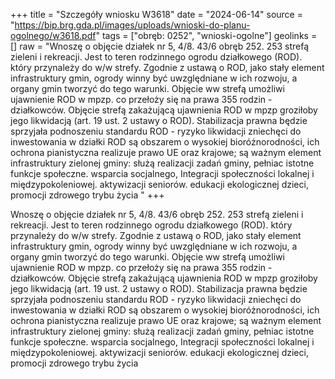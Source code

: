 +++
title = "Szczegóły wniosku W3618"
date = "2024-06-14"
source = "https://bip.brg.gda.pl/images/uploads/wnioski-do-planu-ogolnego/w3618.pdf"
tags = ["obręb: 0252", "wnioski-ogolne"]
geolinks = []
raw = "Wnoszę o objęcie działek nr 5, 4/8. 43/6 obręb 252. 253 strefą zieleni i rekreacji. Jest to teren rodzinnego ogrodu działkowego (ROD). który przynależy do w/w strefy. Zgodnie z ustawą o ROD, jako stały element infrastruktury gmin, ogrody winny być uwzględniane w ich rozwoju, a organy gmin tworzyć do tego warunki. Objęcie ww strefą umożliwi ujawnienie ROD w mpzp. co przełoży się na prawa 355 rodzin - działkowców. Objęcie strefą zakażującą ujawnienia ROD w mpzp groziłoby jego likwidacją (art. 19 ust. 2 ustawy o ROD). Stabilizacja prawna będzie sprzyjała podnoszeniu standardu ROD - ryzyko likwidacji zniechęci do inwestowania w działki ROD są obszarem o wysokiej bioróżnorodności, ich ochrona pianistyczna realizuje prawo UE oraz krajowe; są ważnym element infrastruktury zielonej gminy: służą realizacji zadań gminy, pełniac istotne funkcje społeczne. wsparcia socjalnego, Integracji społeczności lokalnej i międzypokoleniowej. aktywizacji seniorów. edukacji ekologicznej dzieci, promocji zdrowego trybu życia "
+++

Wnoszę o objęcie działek nr 5, 4/8. 43/6 obręb 252. 253 strefą zieleni i rekreacji. Jest to teren
rodzinnego ogrodu działkowego (ROD). który przynależy do w/w strefy. Zgodnie z ustawą o ROD, jako stały
element infrastruktury gmin, ogrody winny być uwzględniane w ich rozwoju, a organy gmin tworzyć do tego
warunki. Objęcie ww strefą umożliwi ujawnienie ROD w mpzp. co przełoży się na prawa 355 rodzin -
działkowców. Objęcie strefą zakażującą ujawnienia ROD w mpzp groziłoby jego likwidacją (art. 19 ust. 2 ustawy
o ROD). Stabilizacja prawna będzie sprzyjała podnoszeniu standardu ROD - ryzyko likwidacji zniechęci do
inwestowania w działki ROD są obszarem o wysokiej bioróżnorodności, ich ochrona pianistyczna realizuje
prawo UE oraz krajowe; są ważnym element infrastruktury zielonej gminy: służą realizacji zadań gminy, pełniac
istotne funkcje społeczne. wsparcia socjalnego, Integracji społeczności lokalnej i międzypokoleniowej.
aktywizacji seniorów. edukacji ekologicznej dzieci, promocji zdrowego trybu życia



